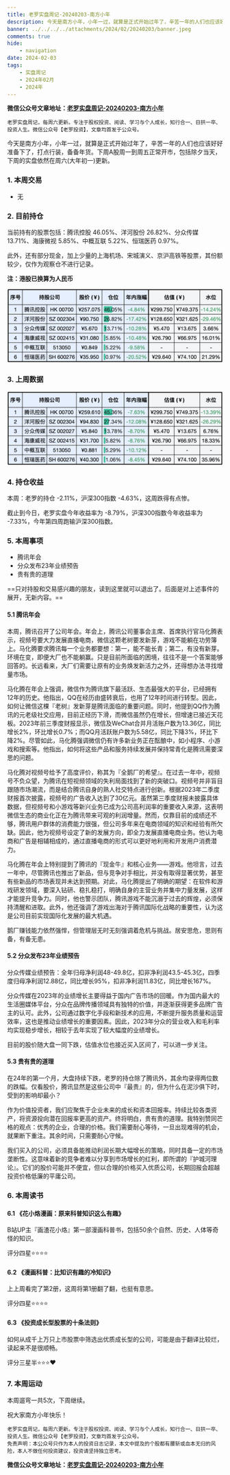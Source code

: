 ```yaml
---
title: 老罗实盘周记-20240203-南方小年
description: 今天是南方小年，小年一过，就算是正式开始过年了，辛苦一年的人们也应该好好准备下了，打点行装，备备年货。下周A股周一到周五正常开市，包括除夕当天，下周的实盘依然在周六(大年初一)更新。本周交易：无。当前持有的股票包括：腾讯控股 46.05%、洋河股份 26.82%、分众传媒 13.71%、海康微视 5.85%、中概互联 5.22%、恒瑞医药 0.97%。此外，还有部分现金，加上少量的上海机场、宋城演义、京沪高铁等股票，其份额较少，仅作为观察仓不进行记录。
banner: ../../../../attachments/2024/02/20240203/banner.jpeg
comments: true
hide:
    - navigation
date: 2024-02-03
tags:
    - 实盘周记
    - 2024年02月
    - 2024年
---
```


__微信公众号文章地址：[老罗实盘周记-20240203-南方小年](https://mp.weixin.qq.com/s/nBTfIvRmkVzC95w-Seoekw)__

```
老罗实盘周记，每周六更新。专注于股权投资、阅读、学习与个人成长，知行合一、日拱一卒、投资人生。微信公众号【老罗投资】，文章均首发于公众号。
```

今天是南方小年，小年一过，就算是正式开始过年了，辛苦一年的人们也应该好好准备下了，打点行装，备备年货。下周A股周一到周五正常开市，包括除夕当天，下周的实盘依然在周六(大年初一)更新。

### 1. 本周交易

+ 无

### 2. 目前持仓

当前持有的股票包括：腾讯控股 46.05%、洋河股份 26.82%、分众传媒 13.71%、海康微视 5.85%、中概互联 5.22%、恒瑞医药 0.97%。

此外，还有部分现金，加上少量的上海机场、宋城演义、京沪高铁等股票，其份额较少，仅作为观察仓不进行记录。

**注：港股已换算为人民币**

![目前持仓](../../../attachments/2024/02/20240203/1.jpg)

### 3. 上周数据

![上周数据](../../../attachments/2024/02/20240203/2.jpg)

### 4. 持仓收益

本周：老罗的持仓 <span class="green">-2.11%</span>，沪深300指数 <span class="green">-4.63%</span>，这周跌得有点惨。

截止到今日，老罗实盘今年收益率为 <span class="green">-8.79%</span>，沪深300指数今年收益率为 <span class="green">-7.33%</span>，今年第四周跑输沪深300指数。

### 5. 本周事项

+ 腾讯年会
+ 分众发布23年业绩预告
+ 贵有贵的道理

==只对持股和交易感兴趣的朋友，读到这里就可以退出了。后面是对上述事件的展开，无新内容。==

#### 5.1 腾讯年会

本周，腾讯召开了公司年会。年会上，腾讯公司董事会主席、首席执行官马化腾表示，视频号要大力发展直播电商，微信这颗老树要发新芽，游戏不能躺在功劳簿上。马化腾要求腾讯每一个业务都要想：第一，能不能长青；第二，有没有新芽。环境在变，即便大厂也不能躺赢。只是目前所面临的困境，往往不是一个答案能够回答的。长远看来，大厂们需要让原有的业务焕发新活力之外，还得想办法寻找增量市场。

马化腾在年会上强调，微信作为腾讯旗下最活跃、生态最强大的平台，已经拥有12年的历史。他指出，QQ在经历由盛转衰后，也用了12年时间进行转型。因此，如何让微信这棵『老树』发新芽是腾讯面临的重要问题。同时，他提到QQ作为腾讯的元老级社交应用，目前正经历下滑，而微信虽然仍在增长，但增速已接近天花板。2023年前三季度财报显示，微信及WeChat合并月活账户数为13.36亿，同比增长2%，环比增长0.7%；而QQ月活跃账户数为5.58亿，同比下降3%，环比下降2%。尽管如此，马化腾强调微信仍有许多新业务正在酝酿中，如小程序、小游戏和搜索等。他指出，如何将这些产品和服务持续发展并保持常青化是腾讯需要深思的问题。

马化腾对视频号给予了高度评价，称其为『全鹅厂的希望』。在过去一年中，视频号不负众望，为腾讯在短视频领域的失利局面找到了新的突破口。视频号并非盲目跟随市场潮流，而是结合腾讯自身的熟人社交特点进行创新。根据2023年二季度财报首次披露，视频号的广告收入达到了30亿元。虽然第三季度财报未披露具体数据，但视频号和小游戏等新兴业务已成为公司高利润率的重要收入来源，这表明微信生态的商业化正在为腾讯带来可观的利润增量。然而，仅靠目前的成绩还不够，腾讯用户群体的消费能力很强，但公司多年来在电商领域的知识和经验有所欠缺。因此，他为视频号设定了新的发展方向，即全力发展直播电商业务。他认为电商和广告是相辅相成的，通过直播电商的形式可以更好地利用和开发用户消费潜力。

马化腾在年会上特别提到了腾讯的『现金牛』和核心业务——游戏。他坦言，过去一年中，尽管腾讯也推出了新品，但与竞争对手相比，并没有取得显著优势，甚至有些新品的市场表现并未达到预期。对此，马化腾提出了明确的期望：在软件和游戏研发领域，要深入钻研、稳扎稳打，明确自身的主营业务并集中力量发展，这样才能提升竞争力。同时，他也警示团队，腾讯游戏不能沉溺于过去的辉煌，必须保持清醒和进取。此外，他还强调了游戏出海对于腾讯国际化战略的重要性，认为这是公司目前实现国际化发展的最大机遇。

鹅厂赚钱能力依然强悍，但管理层无时无刻强调着危机与挑战。居安思危，思则有备，有备无患。

#### 5.2 分众发布23年业绩预告

分众传媒业绩预告：全年归母净利润48-49.8亿，扣非净利润43.5-45.3亿，四季度归母净利润12.88亿，同比增长95%，扣非净利润11.83亿，同比增长167%。

分众传媒在2023年的业绩增长主要得益于国内广告市场的回暖。作为国内最大的生活圈媒体平台，分众在品牌传播领域具有独特的价值，并逐渐获得更多品牌广告主的认可。此外，公司通过数字化手段和新技术的应用，不断提升服务质量和运营效率，这也是推动业绩增长的重要因素。因此，2023年分众的营业收入和毛利率均实现稳步增长，相较于去年实现了较大幅度的业绩增长。

目前的股价随大盘一同下跌，估值水位也接近买入区间了，可以进一步关注。

#### 5.3 贵有贵的道理

在24年的第一个月，大盘持续下跌，老罗的持仓除了腾讯外，其余均录得两位数的跌幅。仅看股价，腾讯显然是这些公司中『最贵』的，但为什么在泥沙俱下时，受到的影响却最小？

作为价值投资者，我们应聚焦于企业未来的成长和资本回报率。持续比较各类资产，将资源投向潜在回报率更高的资产。终将明白，贵有贵的道理。我特别赞同芒格的观点：优秀的企业，合理的价格。我们需要耐心等待，一旦出现难得的机会，就果断下重注。其余时间，只需要耐心守候。

我们买入的公司，必须具备能推动利润长期大幅增长的策略，同时具备一定的市场垄断性。这意味着新的竞争者难以分享到市场增长的红利，即所谓的『护城河理论』。它们的股价可能并不便宜，但以合理的价格买入优质公司，长期回报会超越投资价格低廉的平庸公司。

### 6. 本周读书

#### 6.1 《花小烙漫画：原来科普知识这么有趣》

B站UP主『画渣花小烙』第一部漫画科普书，包括50余个自然、历史、人体等奇怪的知识。

评分四星⭐️⭐️⭐️⭐️

#### 6.2 《漫画科普：比知识有趣的冷知识》

上上周看完了第2册，这周将第1册翻了翻，也挺有意思。

评分四星⭐️⭐️⭐️⭐️

#### 6.3 《投资成长型股票的十条法则》

如何从成千上万只上市股票中筛选出优质成长型的公司，可能是由于翻译比较烂，读起来不是很顺畅。

评分三星半⭐️⭐️⭐️❤️

### 7. 本周运动

本周遛弯一共5次，下周继续。

祝大家南方小年快乐！

```
老罗实盘周记，每周六更新。专注于股权投资、阅读、学习与个人成长，知行合一、日拱一卒、投资人生。微信公众号【老罗投资】，文章均首发于公众号。
免责声明：本公众号只作为本人的投资日志记录，本文中提及的个股都有腰斩或血本无归的风险，本人不做任何投资建议，投资请坚持独立思考。
```

__微信公众号文章地址：[老罗实盘周记-20240203-南方小年](https://mp.weixin.qq.com/s/nBTfIvRmkVzC95w-Seoekw)__